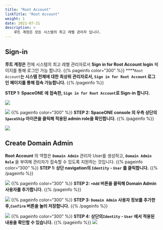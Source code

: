 ```yaml
---
title: "Root Account"
linkTitle: "Root Account"
weight: 1
date: 2021-07-31
description: >
    루트 계정은 모든 시스템의 최고 레벨 관리자 입니다. 
---
```


## Sign-in

**루트 계정은** 전체 시스템의 최고 레벨 관리자로서 **Sign in for Root Account login** 페이지를 통해 로그인 가능 합니다. 
{{% pageinfo color=“300” %}}
****`Root Account`**는 시스템 전체에 대한 최상위 관리자로서, **`Sign in for Root Account`** 로그인 페이지를 통해 접속 가능합니다.**
{{% /pageinfo %}}

**STEP 1: SpaceONE 에 접속한, `Sign in for Root Account`로 Sign-in 합니다.**

![](/docs/guides/admin_guide/getting-started/root-account_img/root-account_img_01.png)

![](/docs/guides/admin_guide/getting-started/root-account_img/root-account_img_02.png)
{{% pageinfo color=“300” %}}
**STEP 2: SpaceONE console 의 우측 상단의 `SpaceShip` 아이콘을 클릭해 적용된 admin role을 확인합니다.**
{{% /pageinfo %}}

![](/docs/guides/admin_guide/getting-started/root-account_img/root-account_img_03.png)

## Create Domain Admin

**Root Account** 의 역할은  **`Domain Admin`**  관리자 User를 생성하고,  **`Domain Admin Role`** 을 부여해  관리자가 접속할 수 있도록 지원하는 것입니다.
{{% pageinfo color=“300” %}}
****STEP 1: 상단 navigation의 `Identity` - `User` 를 클릭합니다.****
{{% /pageinfo %}}

![](/docs/guides/admin_guide/getting-started/root-account_img/root-account_img_04.png)
{{% pageinfo color=“300” %}}
**STEP 2:  `+Add` 버튼을 클릭해 Domain Admin 사용자를 추가합니다.**
{{% /pageinfo %}}

![](/docs/guides/admin_guide/getting-started/root-account_img/root-account_img_05.png)
{{% pageinfo color=“300” %}}
**STEP 3: `Domain Admin` 사용자 정보를 추가한 후,`Confirm` 버튼을 눌러 저장합니다.**
{{% /pageinfo %}}

![](/docs/guides/admin_guide/getting-started/root-account_img/root-account_img_06.png)
{{% pageinfo color=“300” %}}
**STEP 4: 상단의`Identity` - `User` 에서  적용된 내용을 확인할 수 있습니다.**
{{% /pageinfo %}}
![](/docs/guides/admin_guide/getting-started/root-account_img/root-account_img_07.png)

